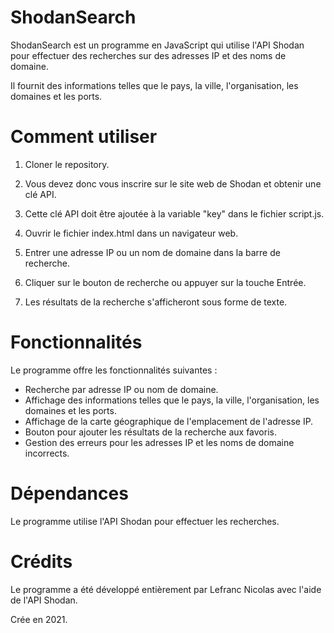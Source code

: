 # ShodanSearch

ShodanSearch est un programme en JavaScript qui utilise l'API Shodan pour effectuer des recherches sur des adresses IP et des noms de domaine. 

Il fournit des informations telles que le pays, la ville, l'organisation, les domaines et les ports.

# Comment utiliser
1. Cloner le repository.

2. Vous devez donc vous inscrire sur le site web de Shodan et obtenir une clé API. 

3. Cette clé API doit être ajoutée à la variable "key" dans le fichier script.js.

4. Ouvrir le fichier index.html dans un navigateur web.

5. Entrer une adresse IP ou un nom de domaine dans la barre de recherche.

6. Cliquer sur le bouton de recherche ou appuyer sur la touche Entrée.

7. Les résultats de la recherche s'afficheront sous forme de texte.

# Fonctionnalités
Le programme offre les fonctionnalités suivantes :

* Recherche par adresse IP ou nom de domaine.
* Affichage des informations telles que le pays, la ville, l'organisation, les domaines et les ports.
* Affichage de la carte géographique de l'emplacement de l'adresse IP.
* Bouton pour ajouter les résultats de la recherche aux favoris.
* Gestion des erreurs pour les adresses IP et les noms de domaine incorrects.

# Dépendances
Le programme utilise l'API Shodan pour effectuer les recherches. 

# Crédits
Le programme a été développé entièrement par Lefranc Nicolas avec l'aide de l'API Shodan.

Crée en 2021.